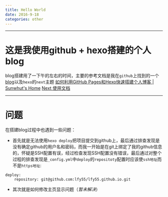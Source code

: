 ```yaml
---
title: Hello World
date: 2016-9-18
categories: other
---
```

***
# 这是我使用github + hexo搭建的个人blog

 blog搭建用了一下午的左右的时间，主要的参考文档是我在`github`上找到的一个[blog](www.ezlippi.com)以及`hexo`的`next`主题
 [如何利用GitHub Pages和Hexo快速搭建个人博客 | Sunwhut's Home](www.ezlippi.com)
 [Next 使用文档](http://theme-next.iissnan.com/)
***
# 问题
在搭建blog过程中也遇到一些问题：

*   首先就是无法使用`hexo deploy`把项目提交到github上，最后通过排查发现是没有确定github的用户名和密码，而我一开始是在git上绑定了我的github信息的，怀疑是SSH配置有误，经过检查发现SSH配置没有错误，最后通过对整个过程的排查发现是`_config.yml`中`deploy`的`repositoty`配置时应该使`ssh地址`而不是`https地址`:
```
deploy:
    repository: git@github.com:lfy55/lfy55.github.io.git
```
*   其次就是如何修改主页显示问题（*暂未解决*）
